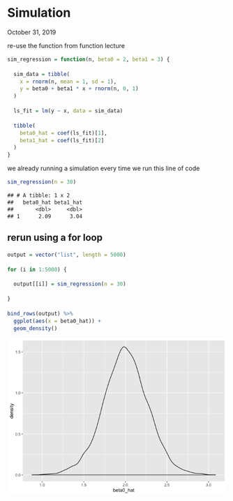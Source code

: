 Simulation
================
October 31, 2019

re-use the function from function lecture

``` r
sim_regression = function(n, beta0 = 2, beta1 = 3) {
  
  sim_data = tibble(
    x = rnorm(n, mean = 1, sd = 1),
    y = beta0 + beta1 * x + rnorm(n, 0, 1)
  )
  
  ls_fit = lm(y ~ x, data = sim_data)
  
  tibble(
    beta0_hat = coef(ls_fit)[1],
    beta1_hat = coef(ls_fit)[2]
  )
}
```

we already running a simulation every time we run this line of code

``` r
sim_regression(n = 30)
```

    ## # A tibble: 1 x 2
    ##   beta0_hat beta1_hat
    ##       <dbl>     <dbl>
    ## 1      2.09      3.04

## rerun using a for loop

``` r
output = vector("list", length = 5000)

for (i in 1:5000) {
  
  output[[i]] = sim_regression(n = 30)
  
}

bind_rows(output) %>%
  ggplot(aes(x = beta0_hat)) +
  geom_density()
```

![](simulation_files/figure-gfm/unnamed-chunk-3-1.png)<!-- -->
